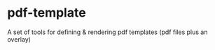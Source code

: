 pdf-template
============

A set of tools for defining &amp; rendering pdf templates (pdf files plus an overlay)
